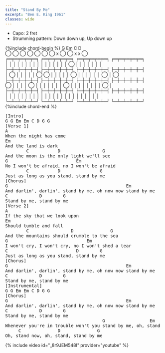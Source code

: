```yaml
---
title: "Stand By Me"
excerpt: "Ben E. King 1961"
classes: wide
---
```


* Capo: 2 fret
* Strumming pattern: Down down up, Up down up

{%include chord-begin %}
G              Em             C              D              
    ◯ ◯ ◯      ◯     ◯ ◯ ◯    x     ◯   ◯    x x ◯          
╒═╤═╤═╤═╤═╕    ╒═╤═╤═╤═╤═╕    ╒═╤═╤═╤═╤═╕    ╒═╤═╤═╤═╤═╕    
│ │ │ │ │ │    │ │ │ │ │ │    │ │ │ │ ◯ │    │ │ │ │ │ │    
├─┼─┼─┼─┼─┤    ├─┼─┼─┼─┼─┤    ├─┼─┼─┼─┼─┤    ├─┼─┼─┼─┼─┤    
│ ◯ │ │ │ │    │ ◯ ◯ │ │ │    │ │ ◯ │ │ │    │ │ │ ◯ │ ◯    
├─┼─┼─┼─┼─┤    ├─┼─┼─┼─┼─┤    ├─┼─┼─┼─┼─┤    ├─┼─┼─┼─┼─┤    
◯ │ │ │ │ ◯    │ │ │ │ │ │    │ ◯ │ │ │ │    │ │ │ │ ◯ │    
├─┼─┼─┼─┼─┤    ├─┼─┼─┼─┼─┤    ├─┼─┼─┼─┼─┤    ├─┼─┼─┼─┼─┤    
│ │ │ │ │ │    │ │ │ │ │ │    │ │ │ │ │ │    │ │ │ │ │ │    
└─┴─┴─┴─┴─┘    └─┴─┴─┴─┴─┘    └─┴─┴─┴─┴─┘    └─┴─┴─┴─┴─┘  
{%include chord-end %}

<pre style="font-family: Ariel, monospace;">
[Intro]
G G Em Em C D G G
[Verse 1]
A
When the night has come
Em 
And the land is dark
        C           D                G
And the moon is the only light we'll see
G                          Em 
No I won't be afraid, no I won't be afraid
        C           D               G
Just as long as you stand, stand by me
[Chorus]
G                                             Em 
And darlin', darlin', stand by me, oh now now stand by me
C            D        G
Stand by me, stand by me
[Verse 2]
A
If the sky that we look upon
Em 
Should tumble and fall
        C                D              G
And the mountains should crumble to the sea
G                              Em 
I won't cry, I won't cry, no I won't shed a tear
C                          D        G
Just as long as you stand, stand by me
[Chorus]
G                                             Em 
And darlin', darlin', stand by me, oh now now stand by me
C            D        G
Stand by me, stand by me
[Instrumental]
G G Em Em C D G G
[Chorus]
G                                             Em 
And darlin', darlin', stand by me, oh now now stand by me
C            D        G
Stand by me, stand by me
                                     G                 Em
Whenever you're in trouble won't you stand by me, oh, stand by me
     C              D              G
Oh, stand now, oh, stand, stand by me
</pre>

{% include video id="_8r9JEM548I" provider="youtube" %}
